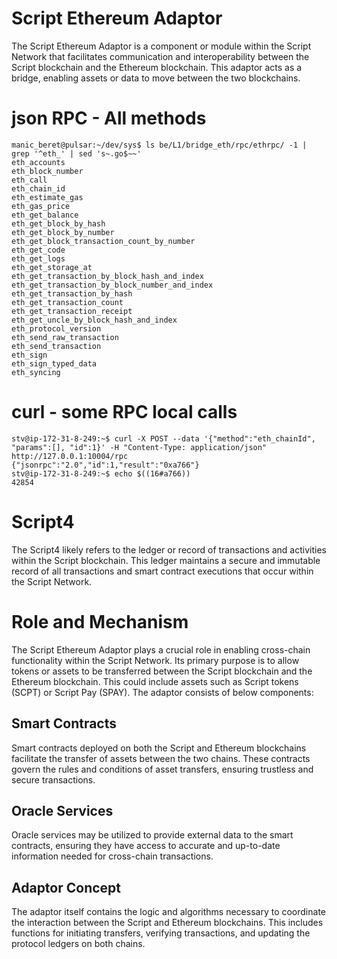 # Script Ethereum Adaptor

The Script Ethereum Adaptor is a component or module within the Script Network that facilitates communication and interoperability between the Script blockchain and the Ethereum blockchain. This adaptor acts as a bridge, enabling assets or data to move between the two blockchains.

# json RPC - All methods

```
manic_beret@pulsar:~/dev/sys$ ls be/L1/bridge_eth/rpc/ethrpc/ -1 | grep '^eth_' | sed 's~.go$~~'
eth_accounts
eth_block_number
eth_call
eth_chain_id
eth_estimate_gas
eth_gas_price
eth_get_balance
eth_get_block_by_hash
eth_get_block_by_number
eth_get_block_transaction_count_by_number
eth_get_code
eth_get_logs
eth_get_storage_at
eth_get_transaction_by_block_hash_and_index
eth_get_transaction_by_block_number_and_index
eth_get_transaction_by_hash
eth_get_transaction_count
eth_get_transaction_receipt
eth_get_uncle_by_block_hash_and_index
eth_protocol_version
eth_send_raw_transaction
eth_send_transaction
eth_sign
eth_sign_typed_data
eth_syncing
```


# curl - some RPC local calls 

```
stv@ip-172-31-8-249:~$ curl -X POST --data '{"method":"eth_chainId", "params":[], "id":1}' -H "Content-Type: application/json" http://127.0.0.1:10004/rpc
{"jsonrpc":"2.0","id":1,"result":"0xa766"}
stv@ip-172-31-8-249:~$ echo $((16#a766))
42854
```

# Script4

The Script4 likely refers to the ledger or record of transactions and activities within the Script blockchain. This ledger maintains a secure and immutable record of all transactions and smart contract executions that occur within the Script Network.

# Role and Mechanism

The Script Ethereum Adaptor plays a crucial role in enabling cross-chain functionality within the Script Network. Its primary purpose is to allow tokens or assets to be transferred between the Script blockchain and the Ethereum blockchain. This could include assets such as Script tokens (SCPT) or Script Pay (SPAY). The adaptor consists of below components:

## Smart Contracts

Smart contracts deployed on both the Script and Ethereum blockchains facilitate the transfer of assets between the two chains. These contracts govern the rules and conditions of asset transfers, ensuring trustless and secure transactions.

## Oracle Services

Oracle services may be utilized to provide external data to the smart contracts, ensuring they have access to accurate and up-to-date information needed for cross-chain transactions.

## Adaptor Concept

The adaptor itself contains the logic and algorithms necessary to coordinate the interaction between the Script and Ethereum blockchains. This includes functions for initiating transfers, verifying transactions, and updating the protocol ledgers on both chains.

